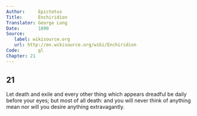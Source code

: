 ```yaml
---
Author:     Epictetus  
Title:      Enchiridion  
Translator: George Long  
Date:       1890  
Source:
   label: wikisource.org
   url: http://en.wikisource.org/wiki/Enchiridion
Code:       gl  
Chapter: 21
---
```

##  21

Let death and exile and every other thing which appears dreadful be daily
before your eyes; but most of all death: and you will never think of anything
mean nor will you desire anything extravagantly.


